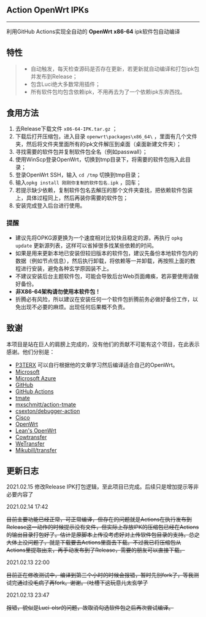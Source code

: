 ## Action OpenWrt IPKs

------

利用GitHub Actions实现全自动的 **OpenWrt x86-64** ipk软件包自动编译



## 特性

> * 自动触发，每天检查源码是否存在更新，若更新就自动编译和打包ipk包并发布到Release；
> * 包含Luci绝大多数常用插件；
> * 所有软件包均包含依赖ipk，不用再去为了一个依赖ipk东奔西找。

## 食用方法

 1. 去Release下载文件 `x86-64-IPK.tar.gz` ；
 2. 下载后打开压缩包，进入目录 `openwrt\packages\x86_64\` ，里面有几个文件夹，然后将文件夹里面所有的ipk文件解压到桌面（桌面新建文件夹）；
 3. 寻找需要的软件包并复制软件包全名（例如passwall）；
 4. 使用WinScp登录OpenWrt，切换到tmp目录下，将需要的软件包拖入此目录；
 5. 登录OpenWrt SSH，输入 `cd /tmp` 切换到tmp目录；
 6. 输入`opkg install 刚刚你复制的软件包名.ipk` ，回车；
 7. 若提示缺少依赖，复制软件包名去解压的那个文件夹查找，把依赖软件包装上，具体过程同上，然后再装你需要的软件包；
 8. 安装完成登入后台进行使用。

### 提醒

* 建议先将OPKG源更换为一个速度相对比较快且稳定的源，再执行 `opkg update` 更新源列表，这样可以省掉很多找某些依赖的时间。
* 如果是用来更新本地已安装但较旧版本的软件包，建议先备份本地软件包内的数据（例如节点信息），然后执行卸载，将依赖等一并卸载，再按照上面的教程进行安装，避免各种玄学原因装不上。
* 不建议安装后台主题软件包，可能会导致后台Web页面瘫痪，若非要使用请做好备份。
* **非X86-64架构请勿使用本软件包！**
* 折腾必有风险，所以建议在安装任何一个软件包折腾前务必做好备份工作，以免出现不必要的麻烦。出现任何后果概不负责。
 

## 致谢
本项目是站在巨人的肩膀上完成的，没有他们的贡献不可能有这个项目，在此表示感谢。他们分别是：

- [P3TERX](https://p3terx.com/archives/build-openwrt-with-github-actions.html) 可以自行根据他的文章学习然后编译适合自己的OpenWrt。
- [Microsoft](https://www.microsoft.com)
- [Microsoft Azure](https://azure.microsoft.com)
- [GitHub](https://github.com)
- [GitHub Actions](https://github.com/features/actions)
- [tmate](https://github.com/tmate-io/tmate)
- [mxschmitt/action-tmate](https://github.com/mxschmitt/action-tmate)
- [csexton/debugger-action](https://github.com/csexton/debugger-action)
- [Cisco](https://www.cisco.com/)
- [OpenWrt](https://github.com/openwrt/openwrt)
- [Lean's OpenWrt](https://github.com/coolsnowwolf/lede)
- [Cowtransfer](https://cowtransfer.com)
- [WeTransfer](https://wetransfer.com/)
- [Mikubill/transfer](https://github.com/Mikubill/transfer)

## 更新日志

2021.02.15
修改Release IPK打包逻辑，至此项目已完成。后续只是增加提示等非必要内容了

2021.02.14 17:42

~~目前主要功能已经正常，可正常编译，但存在的问题就是Actions在执行发布到Release这一动作的时候提示没有文件，但实际上存放IPK的压缩包已经在Actions的输出目录打包好了。估计是原脚本上传没考虑好对上传软件包目录的支持。总之大体上没问题了，就是下载要去Actions里面去下载。不过我已将压缩包从Actions里提取出来，再手动发布到了Release，需要的朋友可以直接下载。~~

2021.02.13 22:00

~~目前正在修改测试中，编译到第三个小时的时候会报错，暂时先别fork了，等我测试完通过没毛病了再fork。谢谢。（吐槽下这玩意儿太玄学了~~

2021.02.13 23:47

~~报错，貌似是Luci-olsr的问题，故取消勾选软件包之后再次尝试编译。~~
